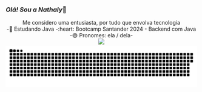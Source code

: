  ### *Olá! Sou a Nathaly*👋
 
<div align = "center">
Me considero uma entusiasta, por tudo que envolva tecnologia 
 
<div align = "center">
-🌱 Estudando Java
-:heart: Bootcamp Santander 2024 - Backend com Java
-😄 Pronomes: ela / dela-
 
<div align = "center">
  <img src = "https://github-readme-stats.vercel.app/api?username=NathalyKoop&show_icons=true&theme=ambient_gradient&line_height=40">



<picture>
  <source media="(prefers-color-scheme: dark)" srcset="https://raw.githubusercontent.com/NathalyKoop/NathalyKoop/output/github-contribution-grid-snake-dark.svg">
  <source media="(prefers-color-scheme: light)" srcset="https://raw.githubusercontent.com/NathalyKoop/NathalyKoop/output/github-contribution-grid-snake.svg">
  <img alt="github contribution grid snake animation" src="https://raw.githubusercontent.com/NathalyKoop/NathalyKoop/output/github-contribution-grid-snake.svg">
</picture>


